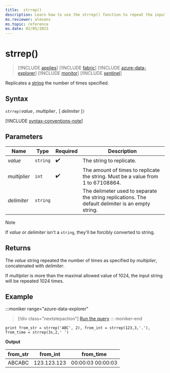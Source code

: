```yaml
---
title:  strrep()
description: Learn how to use the strrep() function to repeat the input value.
ms.reviewer: alexans
ms.topic: reference
ms.date: 02/05/2023
---
```

# strrep()

> [!INCLUDE [applies](../includes/applies-to-version/applies.md)] [!INCLUDE [fabric](../includes/applies-to-version/fabric.md)] [!INCLUDE [azure-data-explorer](../includes/applies-to-version/azure-data-explorer.md)] [!INCLUDE [monitor](../includes/applies-to-version/monitor.md)] [!INCLUDE [sentinel](../includes/applies-to-version/sentinel.md)]

Replicates a [string](scalar-data-types/string.md) the number of times specified.

## Syntax

`strrep(`*value*`,` *multiplier*`,` [ *delimiter* ]`)`

[!INCLUDE [syntax-conventions-note](../includes/syntax-conventions-note.md)]

## Parameters

| Name | Type | Required | Description |
|--|--|--|--|
| *value* | `string` |  :heavy_check_mark: | The string to replicate. |
| *multiplier* | `int` |  :heavy_check_mark: | The amount of times to replicate the string. Must be a value from 1 to 67108864.|
| *delimiter* | `string` | | The delimeter used to separate the string replications. The default delimiter is an empty string.|

> [!NOTE]
> If *value* or *delimiter* isn't a `string`, they'll be forcibly converted to string.

## Returns

The *value* string repeated the number of times as specified by *multiplier*, concatenated with *delimiter*.

If *multiplier* is more than the maximal allowed value of 1024, the input string will be repeated 1024 times.

## Example

:::moniker range="azure-data-explorer"
> [!div class="nextstepaction"]
> <a href="https://dataexplorer.azure.com/clusters/help/databases/Samples?query=H4sIAAAAAAAAAysoyswrUUgrys+NLy4pUrBVAJJFqQUa6o5Ozuo6CkaaOhBJkCq4pKGRsY6xjrqeOky2JDM3FSFtXKxjpKOuoK4JAHPzDvRdAAAA" target="_blank">Run the query</a>
::: moniker-end

```kusto
print from_str = strrep('ABC', 2), from_int = strrep(123,3,'.'), from_time = strrep(3s,2,' ')
```

**Output**

|from_str|from_int|from_time|
|---|---|---|
|ABCABC|123.123.123|00:00:03 00:00:03|
